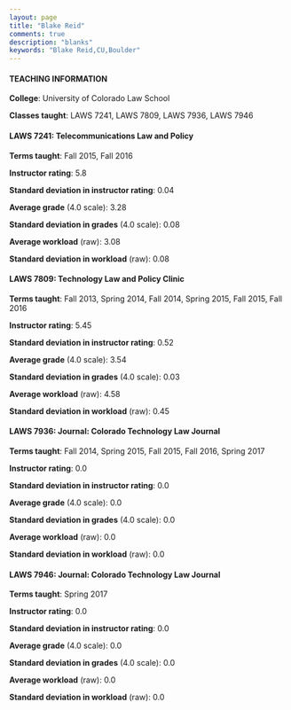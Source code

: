 ```yaml
---
layout: page
title: "Blake Reid" 
comments: true
description: "blanks"
keywords: "Blake Reid,CU,Boulder"
---
```

<head>
<script src="https://ajax.googleapis.com/ajax/libs/jquery/2.1.3/jquery.min.js"></script>
<script src="https://dl.dropboxusercontent.com/s/pc42nxpaw1ea4o9/highcharts.js?dl=0"></script>
<!-- <script src="../assets/js/highcharts.js"></script> -->
<style type="text/css">@font-face {
	font-family: "Bebas Neue";
	src: url(https://www.filehosting.org/file/details/544349/BebasNeue Regular.otf) format("opentype");
	}
	h1.Bebas { 
		font-family: "Bebas Neue", Verdana, Tahoma;
	}
</style>
</head>
	   
#### TEACHING INFORMATION

**College**: University of Colorado Law School

**Classes taught**: LAWS 7241, LAWS 7809, LAWS 7936, LAWS 7946

#### LAWS 7241: Telecommunications Law and Policy

**Terms taught**: Fall 2015, Fall 2016

**Instructor rating**: 5.8

**Standard deviation in instructor rating**: 0.04

**Average grade** (4.0 scale): 3.28

**Standard deviation in grades** (4.0 scale): 0.08

**Average workload** (raw): 3.08

**Standard deviation in workload** (raw): 0.08

#### LAWS 7809: Technology Law and Policy Clinic

**Terms taught**: Fall 2013, Spring 2014, Fall 2014, Spring 2015, Fall 2015, Fall 2016

**Instructor rating**: 5.45

**Standard deviation in instructor rating**: 0.52

**Average grade** (4.0 scale): 3.54

**Standard deviation in grades** (4.0 scale): 0.03

**Average workload** (raw): 4.58

**Standard deviation in workload** (raw): 0.45

#### LAWS 7936: Journal: Colorado Technology Law Journal

**Terms taught**: Fall 2014, Spring 2015, Fall 2015, Fall 2016, Spring 2017

**Instructor rating**: 0.0

**Standard deviation in instructor rating**: 0.0

**Average grade** (4.0 scale): 0.0

**Standard deviation in grades** (4.0 scale): 0.0

**Average workload** (raw): 0.0

**Standard deviation in workload** (raw): 0.0

#### LAWS 7946: Journal: Colorado Technology Law Journal

**Terms taught**: Spring 2017

**Instructor rating**: 0.0

**Standard deviation in instructor rating**: 0.0

**Average grade** (4.0 scale): 0.0

**Standard deviation in grades** (4.0 scale): 0.0

**Average workload** (raw): 0.0

**Standard deviation in workload** (raw): 0.0


